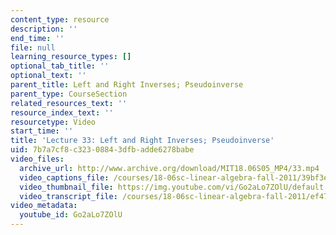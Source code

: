 ```yaml
---
content_type: resource
description: ''
end_time: ''
file: null
learning_resource_types: []
optional_tab_title: ''
optional_text: ''
parent_title: Left and Right Inverses; Pseudoinverse
parent_type: CourseSection
related_resources_text: ''
resource_index_text: ''
resourcetype: Video
start_time: ''
title: 'Lecture 33: Left and Right Inverses; Pseudoinverse'
uid: 7b7a7cf8-c323-0884-3dfb-adde6278babe
video_files:
  archive_url: http://www.archive.org/download/MIT18.06S05_MP4/33.mp4
  video_captions_file: /courses/18-06sc-linear-algebra-fall-2011/39bf3ee1ebc55446b117cea29e8f9e9f_Go2aLo7ZOlU.vtt
  video_thumbnail_file: https://img.youtube.com/vi/Go2aLo7ZOlU/default.jpg
  video_transcript_file: /courses/18-06sc-linear-algebra-fall-2011/ef47fdd70952bd981a883c20138e03c4_Go2aLo7ZOlU.pdf
video_metadata:
  youtube_id: Go2aLo7ZOlU
---
```

